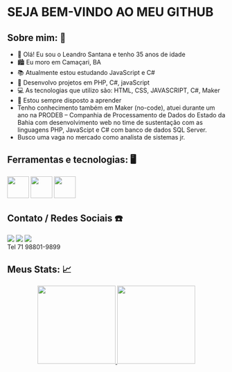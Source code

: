 # SEJA BEM-VINDO AO MEU GITHUB

## Sobre mim: 🎉

- 👋 Olá! Eu sou o Leandro Santana e tenho 35 anos de idade
- 🏙️ Eu moro em Camaçari, BA
- 📚 Atualmente estou estudando JavaScript e C#
- 📖 Desenvolvo projetos em PHP, C#, javaScript
- 💻 As tecnologias que utilizo são: HTML, CSS, JAVASCRIPT, C#, Maker
- 🎈 Estou sempre disposto a aprender
- Tenho conhecimento também em Maker (no-code), atuei durante um ano na PRODEB – Companhia de Processamento de Dados do Estado da Bahia com desenvolvimento web no time de sustentação com as linguagens PHP, JavaScipt e C# com banco de dados SQL Server.
- Busco uma vaga no mercado como analista de sistemas jr.

## Ferramentas e tecnologias: 🖥️
<div>
<img src="https://cdn.jsdelivr.net/gh/devicons/devicon/icons/php/php-original.svg" height="50px" width="50px"/>
<img src="https://cdn.jsdelivr.net/gh/devicons/devicon/icons/javascript/javascript-original.svg" height="50px" width="50px"/>
<img src="https://cdn.jsdelivr.net/gh/devicons/devicon/icons/microsoftsqlserver/microsoftsqlserver-plain.svg" height="50px" width="50px"/>
</div>

## Contato / Redes Sociais ☎️
<a href="https://wa.me/+5571988019899" target="_blank"><img src="https://img.shields.io/badge/WhatsApp-25D366?style=for-the-badge&logo=whatsapp&logoColor=white" target="_blank"></a> 
<a href = "mailto:leandro.lns.87@gmail.com"><img src="https://img.shields.io/badge/Gmail-D14836?style=for-the-badge&logo=gmail&logoColor=white" target="_blank"></a>
<a href="https://www.linkedin.com/in/leandro-nascimento-de-santana-pina-65985825/" target="_blank"><img src="https://img.shields.io/badge/-LinkedIn-%230077B5?style=for-the-badge&logo=linkedin&logoColor=white" target="_blank"></a>   
Tel 71 98801-9899

## Meus Stats: 📈

<div align="center">
  <a href="https://github.com/leandrolns87">
  <img height="180em" src="https://github-readme-stats.vercel.app/api?username=leandrolns87&show_icons=true&theme=dracula&include_all_commits=true&count_private=true"/>
  <img height="180em" src="https://github-readme-stats.vercel.app/api/top-langs/?username=leandrolns87&layout=compact&langs_count=7&theme=dracula"/>
</div>
